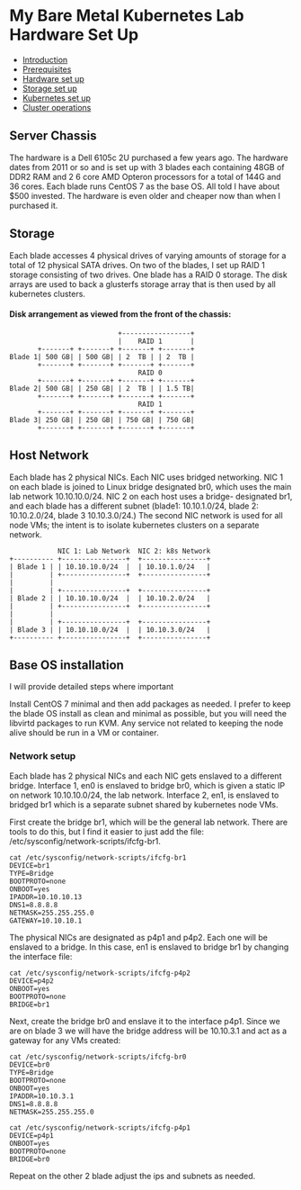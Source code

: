 # My Bare Metal Kubernetes Lab Hardware Set Up

* [Introduction](https://github.com/jfelten/README.md#introduction)
* [Prerequisites](https://github.com/jfelten/README.md#prereq)
* [Hardware set up](https://github.com/jfelten/hardware.md)
* [Storage set up](https://github.com/jfelten/storage.md)
* [Kubernetes set up](https://github.com/jfelten/kubernetes.md)
* [Cluster operations](https://github.com/jfelten/clusterops.md)

## Server Chassis
The hardware is a Dell 6105c 2U purchased a few years ago.  The hardware dates from 2011 or so and is set up with 3 blades each containing 48GB of DDR2 RAM and 2 6 core AMD Opteron processors for a total of 144G and 36 cores. Each blade runs CentOS 7 as the base OS.  All told I have about $500 invested.  The hardware is even older and cheaper now than when I purchased it.

## Storage
Each blade accesses 4 physical drives of varying amounts of storage for a total of 12 physical SATA drives. On two of the blades, I set up RAID 1 storage consisting of two drives. One blade has a RAID 0 storage. The disk arrays are used to back a glusterfs storage array that is then used by all kubernetes clusters.


#### Disk arrangement as viewed from the front of the chassis:

```
                           +-----------------+
                           |    RAID 1       |
       +-------+ +-------+ +-------+ +-------+
Blade 1| 500 GB| | 500 GB| | 2  TB | | 2  TB |
       +-------+ +-------+ +-------+ +-------+
                                RAID 0
       +-------+ +-------+ +-------+ +-------+
Blade 2| 500 GB| | 250 GB| | 2  TB | | 1.5 TB|
       +-------+ +-------+ +-------+ +-------+
                                RAID 1
       +-------+ +-------+ +-------+ +-------+
Blade 3| 250 GB| | 250 GB| | 750 GB| | 750 GB|
       +-------+ +-------+ +-------+ +-------+
```

## Host Network

Each blade has 2 physical NICs. Each NIC uses bridged networking. NIC 1 on each blade is joined to Linux bridge designated br0, which uses the main lab network 10.10.10.0/24. NIC 2 on each host uses a bridge-
designated br1, and each blade has a different subnet (blade1: 10.10.1.0/24, blade 2: 10.10.2.0/24, blade 3 10.10.3.0/24.) The second NIC network is used for all node VMs; the intent is to isolate kubernetes clusters on a separate network.

```
            NIC 1: Lab Network  NIC 2: k8s Network
+---------- +----------------+  +----------------+
| Blade 1 | | 10.10.10.0/24  |  | 10.10.1.0/24   |
|         | +----------------+  +----------------+
|         |
|         | +----------------+  +----------------+
| Blade 2 | | 10.10.10.0/24  |  | 10.10.2.0/24   |
|         | +----------------+  +----------------+
|         |
|         | +----------------+  +----------------+
| Blade 3 | | 10.10.10.0/24  |  | 10.10.3.0/24   |
+---------- +----------------+  +----------------+
```

## Base OS installation

I will provide detailed steps where important

Install CentOS 7 minimal and then add packages as needed. I prefer to keep the blade OS install as clean and minimal as possible, but you will need the libvirtd packages to run KVM.  Any service not related to keeping the node alive should be run in a VM or container.

### Network setup

Each blade has 2 physical NICs and each NIC gets enslaved to a different bridge.  Interface 1, en0 is enslaved to bridge br0, which is given a static IP on network 10.10.10.0/24, the lab network. Interface 2, en1, is enslaved to bridged br1 which is a separate subnet shared by kubernetes node VMs.

First create the bridge br1, which will be the general lab network. There are tools to do this, but I find it easier to just add the file: /etc/sysconfig/network-scripts/ifcfg-br1.

```
cat /etc/sysconfig/network-scripts/ifcfg-br1
DEVICE=br1
TYPE=Bridge
BOOTPROTO=none
ONBOOT=yes
IPADDR=10.10.10.13
DNS1=8.8.8.8
NETMASK=255.255.255.0
GATEWAY=10.10.10.1
```

The physical NICs are designated as p4p1 and p4p2.  Each one will be enslaved to a bridge.  In this case, en1 is enslaved to bridge br1 by changing the interface file:

```
cat /etc/sysconfig/network-scripts/ifcfg-p4p2
DEVICE=p4p2
ONBOOT=yes
BOOTPROTO=none
BRIDGE=br1
```

Next, create the bridge br0 and enslave it to the interface p4p1.  Since we are on blade 3 we will have the bridge address will be 10.10.3.1 and act as a gateway for any VMs created:

```
cat /etc/sysconfig/network-scripts/ifcfg-br0
DEVICE=br0
TYPE=Bridge
BOOTPROTO=none
ONBOOT=yes
IPADDR=10.10.3.1
DNS1=8.8.8.8
NETMASK=255.255.255.0

cat /etc/sysconfig/network-scripts/ifcfg-p4p1
DEVICE=p4p1
ONBOOT=yes
BOOTPROTO=none
BRIDGE=br0
```

Repeat on the other 2 blade adjust the ips and subnets as needed.
